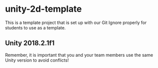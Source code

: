 # unity-2d-template

This is a template project that is set up with our Git Ignore properly for
students to use as a template.


## Unity 2018.2.1f1

Remember, it is important that you and your team members use the same Unity
version to avoid conflicts!
